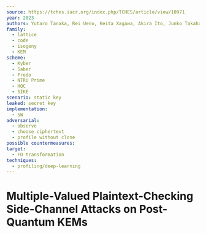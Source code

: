 ```yaml
---
source: https://tches.iacr.org/index.php/TCHES/article/view/10971
year: 2023
authors: Yutaro Tanaka, Rei Ueno, Keita Xagawa, Akira Ito, Junko Takahashi, Naofumi Homma
family:
  - lattice
  - code
  - isogeny
  - KEM
scheme:
  - Kyber
  - Saber
  - Frodo
  - NTRU Prime
  - HQC
  - SIKE
scenario: static key
leaked: secret key
implementation:
  - SW
adversarial:
  - observe
  - choose ciphertext
  - profile without clone
possible countermeasures: 
target:
  - FO transformation
techniques:
  - profiling/deep-learning
---
```

# Multiple-Valued Plaintext-Checking Side-Channel Attacks on Post-Quantum KEMs
